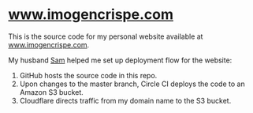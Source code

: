 # www.imogencrispe.com

This is the source code for my personal website available at www.imogencrispe.com.

My husband [Sam](https://www.github.com/tsamb) helped me set up deployment flow for the website:

1. GitHub hosts the source code in this repo.
1. Upon changes to the master branch, Circle CI deploys the code to an Amazon S3 bucket.
1. Cloudflare directs traffic from my domain name to the S3 bucket.
